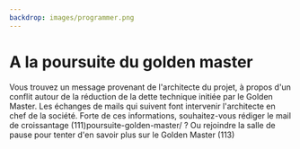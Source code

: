 ```yaml
---
backdrop: images/programmer.png
---
```


# A la poursuite du golden master

Vous trouvez un message provenant de l'architecte du projet, à propos d'un conflit autour de la réduction de la dette technique initiée par le Golden Master. Les échanges de mails qui suivent font intervenir l'architecte en chef de la société.
Forte de ces informations, souhaitez-vous rédiger le mail de croissantage (111)poursuite-golden-master/ ?
Ou rejoindre la salle de pause pour tenter d'en savoir plus sur le Golden Master (113)

<Page url="/poursuite-golden-master/111" instructions="" action="Rediger le mail" condition="none" />
<Page url="/poursuite-golden-master/113" instructions="" action="Aller à la salle de pause" condition="none" />

